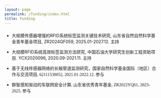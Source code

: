 ```yaml
---
layout: page
permalink: /funding/index.html
title: Funding
---
```


<h3><font face="新罗马"></font></h3>

- <font face="">大规模传感器增强的RFID系统标签监测关键技术研究, 山东省自然自然科学基金青年基金项目, ZR2024QF059, 2025.01-2027.12. 主持</font>

- <font face="">大规模RFID系统高效标签监测方法研究, 中国石油大学研究生创新工程资助项目. YCX2020096, 2020.09-2021.11. 主持</font>

- <font face="黑体">基于无线传感器网络的长输管道监测研究，国家自然科学基金国际（地区）合作与交流项目, 62111530052, 2021.01-2022.12. 参与</font>

- <font face="黑体">群智感知驱动的车联网安全计算, 山东省优秀青年基金, ZR2022YQ61, 2023-2025. 参与</font>

